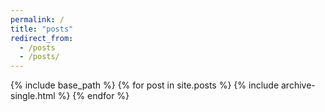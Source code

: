 ```yaml
---
permalink: /
title: "posts"
redirect_from: 
  - /posts
  - /posts/
---
```


{% include base_path %}
{% for post in site.posts %}
  {% include archive-single.html %}
{% endfor %}
